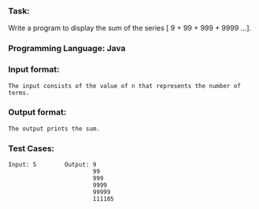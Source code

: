 ### Task: 
Write a program to display the sum of the series [ 9 + 99 + 999 + 9999 ...].

### Programming Language: Java

### Input format:
    The input consists of the value of n that represents the number of terms.

### Output format: 
    The output prints the sum.

### Test Cases:
    Input: 5        Output: 9
                            99
                            999
                            9999
                            99999
                            111105

